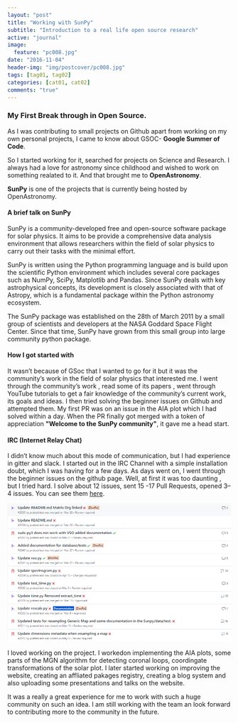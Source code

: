 ```yaml
---
layout: "post"
title: "Working with SunPy"
subtitle: "Introduction to a real life open source research"
active: "journal"
image:
  feature: "pc008.jpg"
date: "2016-11-04"
header-img: "img/postcover/pc008.jpg"
tags: [tag01, tag02]
categories: [cat01, cat02]
comments: "true"
---
```


### My First Break through in Open Source.

As I was contributing to small projects on Github apart from working on my own personal projects, I came to know about GSOC- **Google Summer of Code**.

So I started working for it, searched for projects on Science and Research. I always had a love for astronomy since childhood and wished to work on something realated to it. And that brought me to **OpenAstronomy**.

**SunPy** is one of the projects that is currently being hosted by OpenAstronomy.

#### A brief talk on SunPy

SunPy is a community-developed free and open-source software package for solar physics. It aims to be provide a comprehensive data analysis environment that allows researchers within the field of solar physics to carry out their tasks with the minimal effort.

SunPy is written using the Python programming language and is build upon the scientific Python environment which includes several core packages such as NumPy, SciPy, Matplotlib and Pandas. Since SunPy deals with key astrophysical concepts, its development is closely associated with that of Astropy, which is a fundamental package within the Python astronomy ecosystem.

The SunPy package was established on the 28th of March 2011 by a small group of scientists and developers at the NASA Goddard Space Flight Center. Since that time, SunPy have grown from this small group into large community python package.

#### How I got started with

It wasn’t because of GSoc that I wanted to go for it but it was the community’s work in the field of solar physics that interested me.
I went through the community’s work , read some of its papers , went through YouTube tutorials to get a fair knowledge of the community’s current work, its goals and ideas.
I then tried solving the beginner issues on Github and attempted them. My first PR was on an issue in the AIA plot which I had solved within a day. When the PR finally got merged with a token of appreciation **"Welcome to the SunPy community"**, it gave me a head start.

#### IRC (Internet Relay Chat)
I didn’t know much about this mode of communication, but I had experience in gitter and slack.
I started out in the IRC Channel with a simple installation doubt, which I was having for a few days.
As days went on, I went through the beginner issues on the github page. Well, at first it was too daunting , but I tried hard. I solve about 12 issues, sent 15 -17 Pull Requests, opened 3–4 issues. You can see them [here](https://github.com/sunpy/sunpy/pulls?q=is%3Apr+author%3Aprateekiiest+is%3Aclosed).

![](https://raw.githubusercontent.com/prateekiiest/photorama/gh-pages/img/Screenshot%202017-09-28%2013.11.53.png)

I loved working on the project. I workedon implementing the AIA plots, some parts of the MGN algorithm for detecting coronal loops, coordingate transformations of the solar plot. I later started working on improving the website, creating an affliated pakages registry, creating a blog system and also uploading some presentations and talks on the website.

It was a really a great experience for me to work with such a huge community on such an idea. I am still working with the team an look forward to contributing more to the community in the future. 
